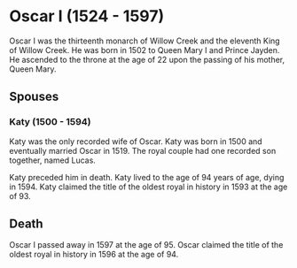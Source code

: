 # Oscar I (1524 - 1597)
Oscar I was the thirteenth monarch of Willow Creek and the eleventh King of Willow Creek. He was born in 1502 to Queen Mary I and Prince Jayden. He ascended to the throne at the age of 22 upon the passing of his mother, Queen Mary.

## Spouses

### Katy (1500 - 1594)
Katy was the only recorded wife of Oscar. Katy was born in 1500 and eventually married Oscar in 1519. The royal couple had one recorded son together, named Lucas.

Katy preceded him in death. Katy lived to the age of 94 years of age, dying in 1594. Katy claimed the title of the oldest royal in history in 1593 at the age of 93. 

## Death
Oscar I passed away in 1597 at the age of 95. Oscar claimed the title of the oldest royal in history in 1596 at the age of 94.
